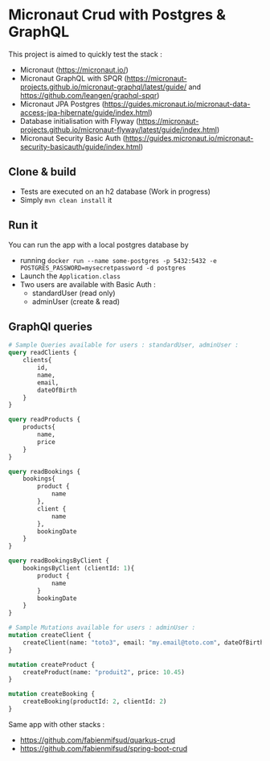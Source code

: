 # Micronaut Crud with Postgres & GraphQL

This project is aimed to quickly test the stack :

- Micronaut (https://micronaut.io/)
- Micronaut GraphQL with SPQR (https://micronaut-projects.github.io/micronaut-graphql/latest/guide/
  and https://github.com/leangen/graphql-spqr)
- Micronaut JPA Postgres (https://guides.micronaut.io/micronaut-data-access-jpa-hibernate/guide/index.html)
- Database initialisation with Flyway (https://micronaut-projects.github.io/micronaut-flyway/latest/guide/index.html)
- Micronaut Security Basic Auth (https://guides.micronaut.io/micronaut-security-basicauth/guide/index.html)

## Clone & build

- Tests are executed on an h2 database (Work in progress)
- Simply `mvn clean install` it

## Run it

You can run the app with a local postgres database by

- running `docker run --name some-postgres -p 5432:5432 -e POSTGRES_PASSWORD=mysecretpassword -d postgres`
- Launch the `Application.class`
- Two users are available with Basic Auth :
    - standardUser (read only)
    - adminUser (create & read)

## GraphQl queries

```graphql
# Sample Queries available for users : standardUser, adminUser : 
query readClients {
    clients{
        id,
        name,
        email,
        dateOfBirth
    }
}

query readProducts {
    products{
        name,
        price
    }
}

query readBookings {
    bookings{
        product {
            name
        },
        client {
            name
        },
        bookingDate
    }
}

query readBookingsByClient {
    bookingsByClient (clientId: 1){
        product {
            name
        }
        bookingDate
    }
}

# Sample Mutations available for users : adminUser : 
mutation createClient {
    createClient(name: "toto3", email: "my.email@toto.com", dateOfBirth: "1986-01-17 00:12:12.000")
}

mutation createProduct {
    createProduct(name: "produit2", price: 10.45)
}

mutation createBooking {
    createBooking(productId: 2, clientId: 2)
}
```

Same app with other stacks :

- https://github.com/fabienmifsud/quarkus-crud
- https://github.com/fabienmifsud/spring-boot-crud